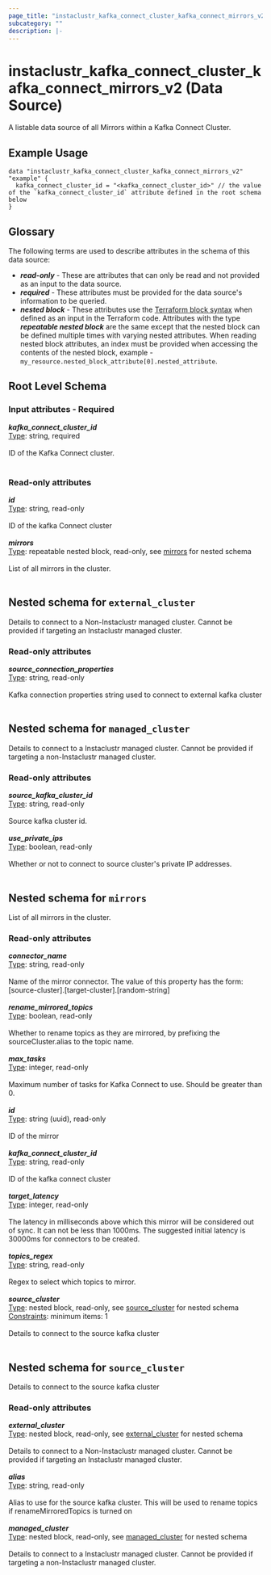```yaml
---
page_title: "instaclustr_kafka_connect_cluster_kafka_connect_mirrors_v2 Data Source - terraform-provider-instaclustr"
subcategory: ""
description: |-
---
```


# instaclustr_kafka_connect_cluster_kafka_connect_mirrors_v2 (Data Source)
A listable data source of all Mirrors within a Kafka Connect Cluster.
## Example Usage
```
data "instaclustr_kafka_connect_cluster_kafka_connect_mirrors_v2" "example" { 
  kafka_connect_cluster_id = "<kafka_connect_cluster_id>" // the value of the `kafka_connect_cluster_id` attribute defined in the root schema below
}
```
## Glossary
The following terms are used to describe attributes in the schema of this data source:
- **_read-only_** - These are attributes that can only be read and not provided as an input to the data source.
- **_required_** - These attributes must be provided for the data source's information to be queried.
- **_nested block_** - These attributes use the [Terraform block syntax](https://www.terraform.io/language/attr-as-blocks) when defined as an input in the Terraform code. Attributes with the type **_repeatable nested block_** are the same except that the nested block can be defined multiple times with varying nested attributes. When reading nested block attributes, an index must be provided when accessing the contents of the nested block, example - `my_resource.nested_block_attribute[0].nested_attribute`.
## Root Level Schema
### Input attributes - Required
*___kafka_connect_cluster_id___*<br>
<ins>Type</ins>: string, required<br>
<br>ID of the Kafka Connect cluster.<br><br>
### Read-only attributes
*___id___*<br>
<ins>Type</ins>: string, read-only<br>
<br>ID of the kafka Connect cluster<br><br>
*___mirrors___*<br>
<ins>Type</ins>: repeatable nested block, read-only, see [mirrors](#nested--mirrors) for nested schema<br>
<br>List of all mirrors in the cluster.<br><br>
<a id="nested--external_cluster"></a>
## Nested schema for `external_cluster`
Details to connect to a Non-Instaclustr managed cluster. Cannot be provided if targeting an Instaclustr managed cluster.<br>
### Read-only attributes
*___source_connection_properties___*<br>
<ins>Type</ins>: string, read-only<br>
<br>Kafka connection properties string used to connect to external kafka cluster<br><br>
<a id="nested--managed_cluster"></a>
## Nested schema for `managed_cluster`
Details to connect to a Instaclustr managed cluster. Cannot be provided if targeting a non-Instaclustr managed cluster.<br>
### Read-only attributes
*___source_kafka_cluster_id___*<br>
<ins>Type</ins>: string, read-only<br>
<br>Source kafka cluster id.<br><br>
*___use_private_ips___*<br>
<ins>Type</ins>: boolean, read-only<br>
<br>Whether or not to connect to source cluster's private IP addresses.<br><br>
<a id="nested--mirrors"></a>
## Nested schema for `mirrors`
List of all mirrors in the cluster.<br>
### Read-only attributes
*___connector_name___*<br>
<ins>Type</ins>: string, read-only<br>
<br>Name of the mirror connector. The value of this property has the form: [source-cluster].[target-cluster].[random-string]<br><br>
*___rename_mirrored_topics___*<br>
<ins>Type</ins>: boolean, read-only<br>
<br>Whether to rename topics as they are mirrored, by prefixing the sourceCluster.alias to the topic name.<br><br>
*___max_tasks___*<br>
<ins>Type</ins>: integer, read-only<br>
<br>Maximum number of tasks for Kafka Connect to use. Should be greater than 0.<br><br>
*___id___*<br>
<ins>Type</ins>: string (uuid), read-only<br>
<br>ID of the mirror<br><br>
*___kafka_connect_cluster_id___*<br>
<ins>Type</ins>: string, read-only<br>
<br>ID of the kafka connect cluster<br><br>
*___target_latency___*<br>
<ins>Type</ins>: integer, read-only<br>
<br>The latency in milliseconds above which this mirror will be considered out of sync. It can not be less than 1000ms. The suggested initial latency is 30000ms  for connectors to be created.<br><br>
*___topics_regex___*<br>
<ins>Type</ins>: string, read-only<br>
<br>Regex to select which topics to mirror.<br><br>
*___source_cluster___*<br>
<ins>Type</ins>: nested block, read-only, see [source_cluster](#nested--source_cluster) for nested schema<br>
<ins>Constraints</ins>: minimum items: 1<br><br>Details to connect to the source kafka cluster<br><br>
<a id="nested--source_cluster"></a>
## Nested schema for `source_cluster`
Details to connect to the source kafka cluster<br>
### Read-only attributes
*___external_cluster___*<br>
<ins>Type</ins>: nested block, read-only, see [external_cluster](#nested--external_cluster) for nested schema<br>
<br>Details to connect to a Non-Instaclustr managed cluster. Cannot be provided if targeting an Instaclustr managed cluster.<br><br>
*___alias___*<br>
<ins>Type</ins>: string, read-only<br>
<br>Alias to use for the source kafka cluster. This will be used to rename topics if renameMirroredTopics is turned on<br><br>
*___managed_cluster___*<br>
<ins>Type</ins>: nested block, read-only, see [managed_cluster](#nested--managed_cluster) for nested schema<br>
<br>Details to connect to a Instaclustr managed cluster. Cannot be provided if targeting a non-Instaclustr managed cluster.<br><br>
